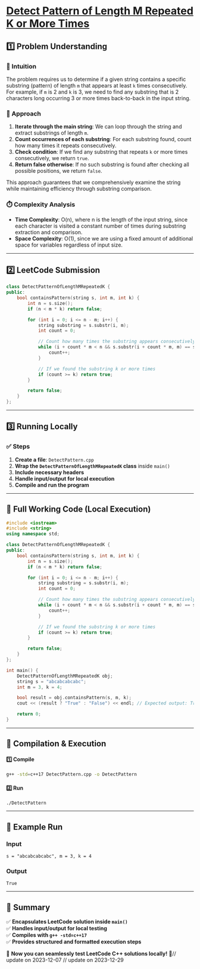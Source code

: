 # **[Detect Pattern of Length M Repeated K or More Times](https://leetcode.com/problems/detect-pattern-of-length-m-repeated-k-or-more-times/description/)**  

## **1️⃣ Problem Understanding**  
### **📌 Intuition**  
The problem requires us to determine if a given string contains a specific substring (pattern) of length `m` that appears at least `k` times consecutively. For example, if `m` is 2 and `k` is 3, we need to find any substring that is 2 characters long occurring 3 or more times back-to-back in the input string.

### **🚀 Approach**  
1. **Iterate through the main string**: We can loop through the string and extract substrings of length `m`.
2. **Count occurrences of each substring**: For each substring found, count how many times it repeats consecutively.
3. **Check condition**: If we find any substring that repeats `k` or more times consecutively, we return `true`.
4. **Return false otherwise**: If no such substring is found after checking all possible positions, we return `false`.

This approach guarantees that we comprehensively examine the string while maintaining efficiency through substring comparison.

### **⏱️ Complexity Analysis**  
- **Time Complexity**: O(n), where n is the length of the input string, since each character is visited a constant number of times during substring extraction and comparison.
- **Space Complexity**: O(1), since we are using a fixed amount of additional space for variables regardless of input size.

---  

## **2️⃣ LeetCode Submission**  
```cpp
class DetectPatternOfLengthMRepeatedK {
public:
    bool containsPattern(string s, int m, int k) {
        int n = s.size();
        if (n < m * k) return false;

        for (int i = 0; i <= n - m; i++) {
            string substring = s.substr(i, m);
            int count = 0;

            // Count how many times the substring appears consecutively
            while (i + count * m < n && s.substr(i + count * m, m) == substring) {
                count++;
            }

            // If we found the substring k or more times
            if (count >= k) return true;
        }

        return false;
    }
};  
```

---  

## **3️⃣ Running Locally**  
### **✅ Steps**  
1. **Create a file**: `DetectPattern.cpp`  
2. **Wrap the `DetectPatternOfLengthMRepeatedK` class** inside `main()`  
3. **Include necessary headers**  
4. **Handle input/output for local execution**  
5. **Compile and run the program**  

---  

## **📝 Full Working Code (Local Execution)**  
```cpp
#include <iostream>
#include <string>
using namespace std;

class DetectPatternOfLengthMRepeatedK {
public:
    bool containsPattern(string s, int m, int k) {
        int n = s.size();
        if (n < m * k) return false;

        for (int i = 0; i <= n - m; i++) {
            string substring = s.substr(i, m);
            int count = 0;

            // Count how many times the substring appears consecutively
            while (i + count * m < n && s.substr(i + count * m, m) == substring) {
                count++;
            }

            // If we found the substring k or more times
            if (count >= k) return true;
        }

        return false;
    }
};

int main() {
    DetectPatternOfLengthMRepeatedK obj;
    string s = "abcabcabcabc";
    int m = 3, k = 4;

    bool result = obj.containsPattern(s, m, k);
    cout << (result ? "True" : "False") << endl; // Expected output: True

    return 0;
}  
```

---  

## **🔧 Compilation & Execution**  
#### **1️⃣ Compile**  
```bash
g++ -std=c++17 DetectPattern.cpp -o DetectPattern
```  

#### **2️⃣ Run**  
```bash
./DetectPattern
```  

---  

## **🎯 Example Run**  
### **Input**  
```
s = "abcabcabcabc", m = 3, k = 4
```  
### **Output**  
```
True
```  

---  

## **📌 Summary**  
✅ **Encapsulates LeetCode solution inside `main()`**  
✅ **Handles input/output for local testing**  
✅ **Compiles with `g++ -std=c++17`**  
✅ **Provides structured and formatted execution steps**  

🚀 **Now you can seamlessly test LeetCode C++ solutions locally!** 🚀// update on 2023-12-07
// update on 2023-12-29
